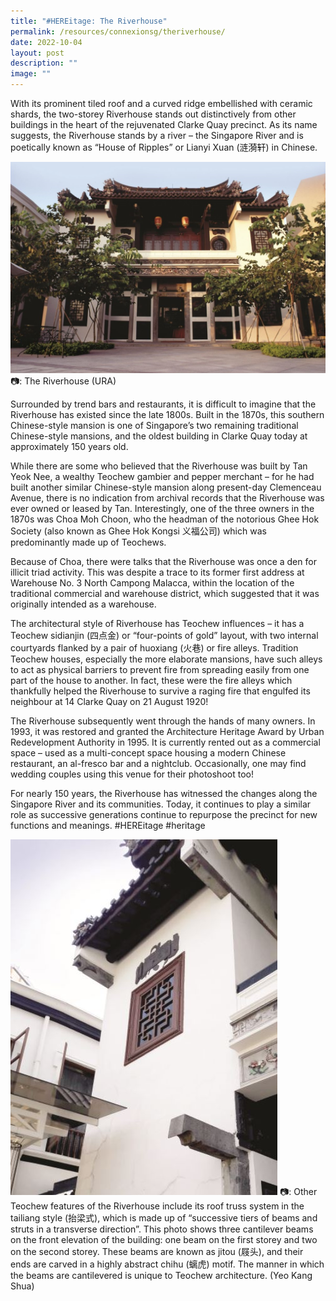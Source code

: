 ```yaml
---
title: "#HEREitage: The Riverhouse"
permalink: /resources/connexionsg/theriverhouse/
date: 2022-10-04
layout: post
description: ""
image: ""
---
```

With its prominent tiled roof and a curved ridge embellished with ceramic shards, the two-storey Riverhouse stands out distinctively from other buildings in the heart of the rejuvenated Clarke Quay precinct. As its name suggests, the Riverhouse stands by a river – the Singapore River and is poetically known as “House of Ripples” or Lianyi Xuan (涟漪轩) in Chinese. 

![](/images/connexionsg/2022/1%20River%20House%20(URA).jpg)
📷: The Riverhouse (URA)

Surrounded by trend bars and restaurants, it is difficult to imagine that the Riverhouse has existed since the late 1800s. Built in the 1870s, this southern Chinese-style mansion is one of Singapore’s two remaining traditional Chinese-style mansions, and the oldest building in Clarke Quay today at approximately 150 years old.

While there are some who believed that the Riverhouse was built by Tan Yeok Nee, a wealthy Teochew gambier and pepper merchant – for he had built another similar Chinese-style mansion along present-day Clemenceau Avenue, there is no indication from archival records that the Riverhouse was ever owned or leased by Tan. Interestingly, one of the three owners in the 1870s was Choa Moh Choon, who the headman of the notorious Ghee Hok Society (also known as Ghee Hok Kongsi 义福公司) which was predominantly made up of Teochews.

Because of Choa, there were talks that the Riverhouse was once a den for illicit triad activity. This was despite a trace to its former first address at Warehouse No. 3 North Campong Malacca, within the location of the traditional commercial and warehouse district, which suggested that it was originally intended as a warehouse. 

The architectural style of Riverhouse has Teochew influences – it has a Teochew sidianjin (四点金) or “four-points of gold” layout, with two internal courtyards flanked by a pair of huoxiang (火巷) or fire alleys. Tradition Teochew houses, especially the more elaborate mansions, have such alleys to act as physical barriers to prevent fire from spreading easily from one part of the house to another. In fact, these were the fire alleys which thankfully helped the Riverhouse to survive a raging fire that engulfed its neighbour at 14 Clarke Quay on 21 August 1920!

The Riverhouse subsequently went through the hands of many owners. In 1993, it was restored and granted the Architecture Heritage Award by Urban Redevelopment Authority in 1995. It is currently rented out as a commercial space – used as a multi-concept space housing a modern Chinese restaurant, an al-fresco bar and a nightclub. Occasionally, one may find wedding couples using this venue for their photoshoot too!

For nearly 150 years, the Riverhouse has witnessed the changes along the Singapore River and its communities. Today, it continues to play a similar role as successive generations continue to repurpose the precinct for new functions and meanings. #HEREitage #heritage 

![](/images/connexionsg/2022/2%20(Yeo%20Kang%20Shua).jpg)
📷: Other Teochew features of the Riverhouse include its roof truss system in the tailiang style (抬梁式), which is made up of “successive tiers of beams and struts in a transverse direction”. This photo shows three cantilever beams on the front elevation of the building: one beam on the first storey and two on the second storey. These beams are known as jitou (屐头), and their ends are carved in a highly abstract chihu (螭虎) motif. The manner in which the beams are cantilevered is unique to Teochew architecture. (Yeo Kang Shua)

